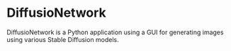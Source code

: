 # DiffusioNetwork
DiffusioNetwork is a Python application using a GUI for generating images using various Stable Diffusion models.
